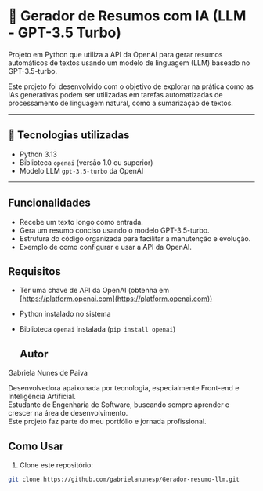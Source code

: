 # 🧠 Gerador de Resumos com IA (LLM - GPT-3.5 Turbo)

Projeto em Python que utiliza a API da OpenAI para gerar resumos automáticos de textos usando um modelo de linguagem (LLM) baseado no GPT-3.5-turbo.

Este projeto foi desenvolvido com o objetivo de explorar na prática como as IAs generativas podem ser utilizadas em tarefas automatizadas de processamento de linguagem natural, como a sumarização de textos.

---

## 🚀 Tecnologias utilizadas

- Python 3.13  
- Biblioteca `openai` (versão 1.0 ou superior)  
- Modelo LLM `gpt-3.5-turbo` da OpenAI

---

## Funcionalidades

- Recebe um texto longo como entrada.
- Gera um resumo conciso usando o modelo GPT-3.5-turbo.
- Estrutura do código organizada para facilitar a manutenção e evolução.
- Exemplo de como configurar e usar a API da OpenAI.


## Requisitos

- Ter uma chave de API da OpenAI (obtenha em [https://platform.openai.com](https://platform.openai.com))
- Python instalado no sistema
- Biblioteca `openai` instalada (`pip install openai`)

  ## Autor

Gabriela Nunes de Paiva

Desenvolvedora apaixonada por tecnologia, especialmente Front-end e Inteligência Artificial.  
Estudante de Engenharia de Software, buscando sempre aprender e crescer na área de desenvolvimento.  
Este projeto faz parte do meu portfólio e jornada profissional.


## Como Usar

1. Clone este repositório:

```bash
git clone https://github.com/gabrielanunesp/Gerador-resumo-llm.git


